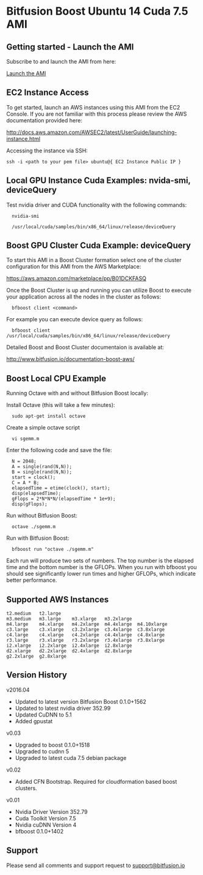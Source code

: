 Bitfusion Boost Ubuntu 14 Cuda 7.5 AMI
==============================================================================


Getting started - Launch the AMI
-------------------------------------------------------------------------------

Subscribe to and launch the AMI from here:

[Launch the AMI](https://aws.amazon.com/marketplace/pp/B01DCKFASQ)


EC2 Instance Access
-------------------------------------------------------------------------------

To get started, launch an AWS instances using this AMI from the EC2
Console. If you are not familiar with this process please review the AWS
documentation provided here:

http://docs.aws.amazon.com/AWSEC2/latest/UserGuide/launching-instance.html

Accessing the instance via SSH:

```
ssh -i <path to your pem file> ubuntu@{ EC2 Instance Public IP }
```

Local GPU Instance Cuda Examples: nvida-smi, deviceQuery
-------------------------------------------------------------------------------

Test nvidia driver and CUDA functionality with the following commands:

```
  nvidia-smi

  /usr/local/cuda/samples/bin/x86_64/linux/release/deviceQuery
```

Boost GPU Cluster Cuda Example: deviceQuery
-------------------------------------------------------------------------------

To start this AMI in a Boost Cluster formation select one of the cluster
configuration for this AMI from the AWS Marketplace:

  https://aws.amazon.com/marketplace/pp/B01DCKFASQ

Once the Boost Cluster is up and running you can utilize Boost to execute your
application across all the nodes in the cluster as follows:

```
  bfboost client <command>
```

For example you can execute device query as follows:

```
  bfboost client  /usr/local/cuda/samples/bin/x86_64/linux/release/deviceQuery
```

Detailed Boost and Boost Cluster documentaion is available at:

  http://www.bitfusion.io/documentation-boost-aws/


Boost Local CPU Example
-------------------------------------------------------------------------------

Running Octave with and without Bitfusion Boost locally:

Install Octave (this will take a few minutes):

```
  sudo apt-get install octave
```

Create a simple octave script

```
  vi sgemm.m
```

Enter the following code and save the file:

```
  N = 2048;
  A = single(rand(N,N));
  B = single(rand(N,N));
  start = clock();
  C = A * B;
  elapsedTime = etime(clock(), start);
  disp(elapsedTime);
  gFlops = 2*N*N*N/(elapsedTime * 1e+9);
  disp(gFlops);
```

Run without Bitfusion Boost:

```
  octave ./sgemm.m
```

Run with Bitfusion Boost:

```
  bfboost run "octave ./sgemm.m"
```

Each run will produce two sets of numbers. The top number is the elapsed time
and the bottom number is the GFLOPs. When you run with bfboost you should see
significantly lower run times and higher GFLOPs, which indicate better performance.



Supported AWS Instances
-------------------------------------------------------------------------------
```
t2.medium	t2.large
m3.medium	m3.large	m3.xlarge	m3.2xlarge
m4.large	m4.xlarge	m4.2xlarge	m4.4xlarge	m4.10xlarge
c3.large	c3.xlarge	c3.2xlarge	c3.4xlarge	c3.8xlarge
c4.large	c4.xlarge	c4.2xlarge	c4.4xlarge	c4.8xlarge
r3.large	r3.xlarge	r3.2xlarge	r3.4xlarge	r3.8xlarge
i2.xlarge	i2.2xlarge	i2.4xlarge	i2.8xlarge
d2.xlarge	d2.2xlarge	d2.4xlarge	d2.8xlarge
g2.2xlarge	g2.8xlarge
```

Version History
-------------------------------------------------------------------------------


v2016.04

 * Updated to latest version Bitfusion Boost 0.1.0+1562
 * Updated to latest nvidia driver 352.99
 * Updated CuDNN to 5.1
 * Added gpustat


v0.03

 * Upgraded to boost 0.1.0+1518
 * Upgraded to cudnn 5
 * Upgraded to latest cuda 7.5 debian package


v0.02

 * Added CFN Bootstrap.  Required for cloudformation based boost clusters.


v0.01

 * Nvidia Driver Version 352.79
 * Cuda Toolkit Version 7.5
 * Nvidia cuDNN Version 4
 * bfboost 0.1.0+1402




Support
-------------------------------------------------------------------------------

Please send all comments and support request to support@bitfusion.io

